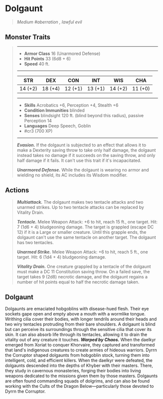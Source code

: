 # Dolgaunt
>*Medium #aberration , lawful evil*
## Monster Traits
>___
>- **Armor Class** 16 (Unarmored Defense)
>- **Hit Points** 33 (6d8 + 6)
>- **Speed** 40 ft.
>___
>|STR|DEX|CON|INT|WIS|CHA|
>|:---:|:---:|:---:|:---:|:---:|:---:|
>|14 (+2)|18 (+4)|12 (+1)|13 (+1)|14 (+2)|11 (+0)|
>___
>- **Skills** Acrobatics +6, Perception +4, Stealth +6
>- **Condition Immunities** blinded
>- **Senses** blindsight 120 ft. (blind beyond this radius), passive Perception 14
>- **Languages** Deep Speech, Goblin
>- #cr3 (700 XP)
>___
>***Evasion.*** If the dolgaunt is subjected to an effect that allows it to make a Dexterity saving throw to take only half damage, the dolgaunt instead takes no damage if it succeeds on the saving throw, and only half damage if it fails. It can't use this trait if it's incapacitated.  
>
>***Unarmored Defense.*** While the dolgaunt is wearing no armor and wielding no shield, its AC includes its Wisdom modifier.  
>
## Actions
>***Multiattack.*** The dolgaunt makes two tentacle attacks and two unarmed strikes. Up to two tentacle attacks can be replaced by Vitality Drain.  
>
>***Tentacle.*** Melee Weapon Attack: +6 to hit, reach 15 ft., one target. Hit: 7 (1d6 + 4) bludgeoning damage. The target is grappled (escape DC 12) if it is a Large or smaller creature. Until this grapple ends, the dolgaunt can't use the same tentacle on another target. The dolgaunt has two tentacles.  
>
>***Unarmed Strike.*** Melee Weapon Attack: +6 to hit, reach 5 ft., one target. Hit: 6 (1d4 + 4) bludgeoning damage.  
>
>***Vitality Drain.*** One creature grappled by a tentacle of the dolgaunt must make a DC 11 Constitution saving throw. On a failed save, the target takes 9 (2d8) necrotic damage, and the dolgaunt regains a number of hit points equal to half the necrotic damage taken.
## Dolgaunt
Dolgaunts are emaciated hobgoblins with disease-hued flesh. Their eye sockets gape open and empty above a mouth with a wormlike tongue. Writhing cilia cover their bodies, with longer tendrils around their heads and two wiry tentacles protruding from their bare shoulders. A dolgaunt is blind but can perceive its surroundings through the sensitive cilia that cover its skin. It can also absorb life through its tentacles, allowing it to drain the vitality out of any creature it touches.
***Warped by Chaos.*** When the daelkyr emerged from Xoriat to conquer Khorvaire, they captured and transformed that land's indigenous creatures to create armies of hideous warriors. Dyrrn the Corruptor shaped dolgaunts from hobgoblin stock, turning them into intelligent, cold, and efficient killers.
When the daelkyr were defeated, the dolgaunts descended into the depths of Khyber with their masters. There, they study in cavernous monasteries, forging their bodies into living weapons dedicated to the missions given them by those masters. Dolgaunts are often found commanding squads of dolgrims, and can also be found working with the Cults of the Dragon Below—particularly those devoted to Dyrrn the Corruptor.